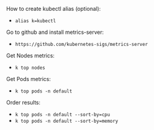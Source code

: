 How to create kubectl alias (optional):
- `alias k=kubectl`

Go to github and install metrics-server:
- `https://github.com/kubernetes-sigs/metrics-server`

Get Nodes metrics:
- `k top nodes`

Get Pods metrics:
- `k top pods -n default`

Order results:
- `k top pods -n default --sort-by=cpu`
- `k top pods -n default --sort-by=memory`
